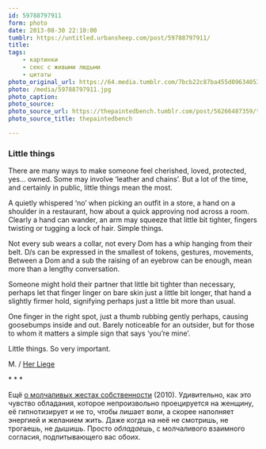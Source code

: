 ```yaml
---
id: 59788797911
form: photo
date: 2013-08-30 22:10:00
tumblr: https://untitled.urbansheep.com/post/59788797911/
title:
tags:
    - картинки
    - секс с живыми людьми
    - цитаты
photo_original_url: https://64.media.tumblr.com/7bcb22c87ba455d09634053173bcabec/tumblr_mq2e121Onj1rc794ko1_640.jpg
photo: /media/59788797911.jpg
photo_caption: 
photo_source:
photo_source_url: https://thepaintedbench.tumblr.com/post/56266487359/tango
photo_source_title: thepaintedbench

---
```


<p><h3>Little things</h3>

<p>There are many ways to make someone feel cherished, loved, protected, yes…  owned. Some may involve ‘leather and chains’. But a lot of the time, and certainly in public, little things mean the most.</p>

<p>A quietly whispered ‘no’ when picking an outfit in a store, a hand on a shoulder in a restaurant, how about a quick approving nod across a room. Clearly a hand can wander, an arm may squeeze that little bit tighter, fingers twisting or tugging a lock of hair. Simple things.</p>

<p>Not every sub wears a collar, not every Dom has a whip hanging from their belt. D/s can be expressed in the smallest of tokens, gestures, movements, Between a Dom and a sub the raising of an eyebrow can be enough, mean more than a lengthy conversation.</p>

<p>Someone might hold their partner that little bit tighter than necessary, perhaps let that finger linger on bare skin just a little bit longer, that hand a slightly firmer hold, signifying perhaps just a little bit more than usual.</p>

<p>One finger in the right spot, just a thumb rubbing gently perhaps, causing goosebumps inside and out. Barely noticeable for an outsider, but for those to whom it matters a simple sign that says ‘you’re mine’.</p>

<p>Little things. So very important.</p>

<p>M. / <a href="http://herliege.tumblr.com">Her Liege</a></p>

<p class="splitter">* * *</p>

<p>Ещё <a href="http://urbansheep.livejournal.com/1710178.html">о молчаливых жестах собственности</a> (2010). Удивительно, как это чувство обладания, которое непроизвольно проецируется на женщину, её гипнотизирует и не то, чтобы лишает воли, а скорее наполняет энергией и желанием жить. Даже когда на неё не смотришь, не трогаешь, не дышишь. Просто <em>обладаешь</em>, с молчаливого взаимного согласия, подпитывающего вас обоих.</p></p>
